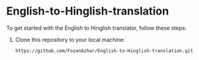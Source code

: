 # English-to-Hinglish-translation

To get started with the English to Hinglish translator, follow these steps:

1. Clone this repository to your local machine:
   ```bash
   https://github.com/FozanAzhar/English-to-Hinglish-translation.git
   ```
